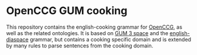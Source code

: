 # OpenCCG GUM cooking

This repository contains the english-cooking grammar for [OpenCCG](https://github.com/OpenCCG/openccg), as well as the related ontologies.
It is based on [GUM 3 space](https://www.ontospace.uni-bremen.de/ontology/gum.html) and the [english-diaspace](http://www.diaspace.uni-bremen.de/cgi-bin/twiki/view/DiaSpace/ReSources.html) grammar, but contains a cooking specific domain and is extended by many rules to parse sentences from the cooking domain.
